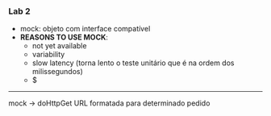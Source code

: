 ### Lab 2
- mock: objeto com interface compatível
- **REASONS TO USE MOCK**:
  - not yet available
  - variability
  - slow latency (torna lento o teste unitário que é na ordem dos milissegundos)
  - $

--------------------------------------------

mock -> doHttpGet
URL formatada para determinado pedido